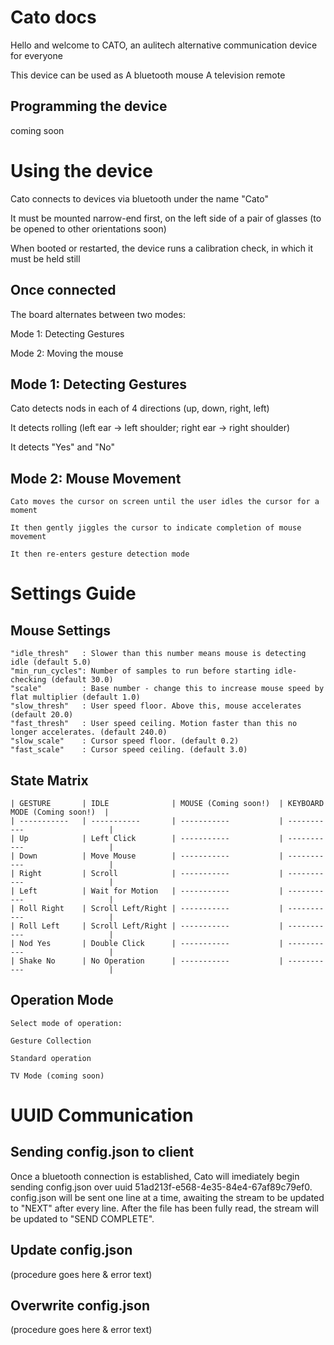 # Cato docs

Hello and welcome to CATO, an aulitech alternative communication device for everyone

This device can be used as
    A bluetooth mouse
    A television remote

## Programming the device

coming soon

# Using the device

Cato connects to devices via bluetooth under the name "Cato"

It must be mounted narrow-end first, on the left side of a pair of glasses (to be opened to other orientations soon)

When booted or restarted, the device runs a calibration check, in which it must be held still

## Once connected

The board alternates between two modes:

Mode 1: Detecting Gestures

Mode 2: Moving the mouse

## Mode 1: Detecting Gestures

Cato detects nods in each of 4 directions (up, down, right, left) 

It detects rolling (left ear -> left shoulder; right ear -> right shoulder)

It detects "Yes" and "No"

## Mode 2: Mouse Movement

    Cato moves the cursor on screen until the user idles the cursor for a moment

    It then gently jiggles the cursor to indicate completion of mouse movement

    It then re-enters gesture detection mode

# Settings Guide

## Mouse Settings

    "idle_thresh"   : Slower than this number means mouse is detecting idle (default 5.0)
    "min_run_cycles": Number of samples to run before starting idle-checking (default 30.0)
    "scale"         : Base number - change this to increase mouse speed by flat multiplier (default 1.0)
    "slow_thresh"   : User speed floor. Above this, mouse accelerates (default 20.0)
    "fast_thresh"   : User speed ceiling. Motion faster than this no longer accelerates. (default 240.0)
    "slow_scale"    : Cursor speed floor. (default 0.2)
    "fast_scale"    : Cursor speed ceiling. (default 3.0)

## State Matrix

    | GESTURE       | IDLE              | MOUSE (Coming soon!)  | KEYBOARD MODE (Coming soon!)  |
    | -----------   | -----------       | -----------           | -----------                   |
    | Up            | Left Click        | -----------           | -----------                   |
    | Down          | Move Mouse        | -----------           | -----------                   |
    | Right         | Scroll            | -----------           | -----------                   |
    | Left          | Wait for Motion   | -----------           | -----------                   |
    | Roll Right    | Scroll Left/Right | -----------           | -----------                   |
    | Roll Left     | Scroll Left/Right | -----------           | -----------                   |
    | Nod Yes       | Double Click      | -----------           | -----------                   |
    | Shake No      | No Operation      | -----------           | -----------                   |

## Operation Mode

    Select mode of operation:

    Gesture Collection

    Standard operation

    TV Mode (coming soon)
    
# UUID Communication

## Sending config.json to client

Once a bluetooth connection is established, Cato will imediately begin sending config.json over uuid 51ad213f-e568-4e35-84e4-67af89c79ef0.
config.json will be sent one line at a time, awaiting the stream to be updated to "NEXT" after every line.  After the file has been fully read, the stream will be updated to "SEND COMPLETE".

## Update config.json

(procedure goes here & error text)

## Overwrite config.json

(procedure goes here & error text)

